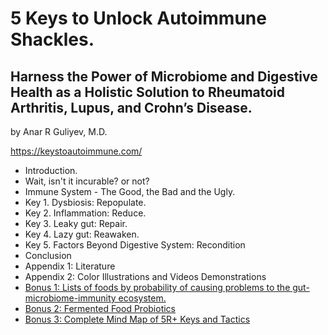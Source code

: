 # 5 Keys to Unlock Autoimmune Shackles.
## Harness the Power of Microbiome and Digestive Health as a Holistic Solution to Rheumatoid Arthritis, Lupus, and Crohn’s Disease.
by Anar R Guliyev, M.D.

https://keystoautoimmune.com/

- Introduction.
- Wait, isn't it incurable? or not?
- Immune System - The Good, the Bad and the Ugly.
- Key 1. Dysbiosis: Repopulate.
- Key 2. Inflammation: Reduce.
- Key 3. Leaky gut: Repair.
- Key 4. Lazy gut: Reawaken.
- Key 5. Factors Beyond Digestive System: Recondition
- Conclusion
- Appendix 1: Literature
- Appendix 2: Color Illustrations and Videos Demonstrations
- [Bonus 1: Lists of foods by probability of causing problems to the gut-microbiome-immunity ecosystem.](https://bonus.keystoautoimmune.com/)
- [Bonus 2: Fermented Food Probiotics](https://bonus.keystoautoimmune.com/)
- [Bonus 3: Complete Mind Map of 5R+ Keys and Tactics](https://bonus.keystoautoimmune.com/)
